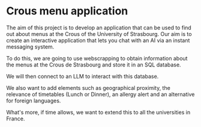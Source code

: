 # Crous menu application

The aim of this project is to develop an application that can be used to find out about menus at the Crous of the University of Strasbourg.
Our aim is to create an interactive application that lets you chat with an AI via an instant messaging system.

To do this, we are going to use webscrapping to obtain information about the menus at the Crous de Strasbourg and store it in an SQL database.

We will then connect to an LLM to interact with this database.

We also want to add elements such as geographical proximity, the relevance of timetables (Lunch or Dinner), an allergy alert and an alternative for foreign languages.

What's more, if time allows, we want to extend this to all the universities in France.
